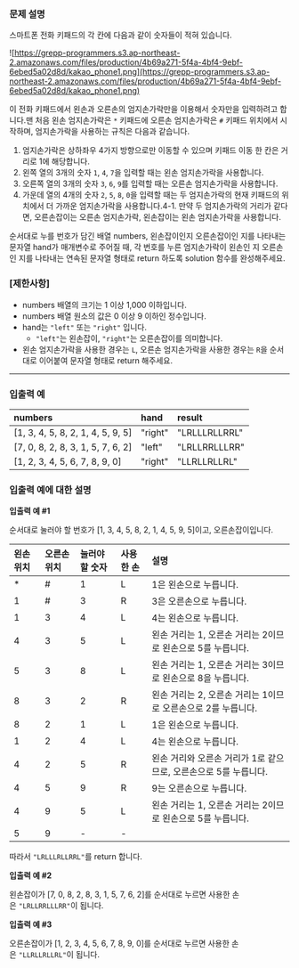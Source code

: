 ### **문제 설명**

스마트폰 전화 키패드의 각 칸에 다음과 같이 숫자들이 적혀 있습니다.

![https://grepp-programmers.s3.ap-northeast-2.amazonaws.com/files/production/4b69a271-5f4a-4bf4-9ebf-6ebed5a02d8d/kakao_phone1.png](https://grepp-programmers.s3.ap-northeast-2.amazonaws.com/files/production/4b69a271-5f4a-4bf4-9ebf-6ebed5a02d8d/kakao_phone1.png)

이 전화 키패드에서 왼손과 오른손의 엄지손가락만을 이용해서 숫자만을 입력하려고 합니다.맨 처음 왼손 엄지손가락은 `*` 키패드에 오른손 엄지손가락은 `#` 키패드 위치에서 시작하며, 엄지손가락을 사용하는 규칙은 다음과 같습니다.

1. 엄지손가락은 상하좌우 4가지 방향으로만 이동할 수 있으며 키패드 이동 한 칸은 거리로 1에 해당합니다.
2. 왼쪽 열의 3개의 숫자 `1`, `4`, `7`을 입력할 때는 왼손 엄지손가락을 사용합니다.
3. 오른쪽 열의 3개의 숫자 `3`, `6`, `9`를 입력할 때는 오른손 엄지손가락을 사용합니다.
4. 가운데 열의 4개의 숫자 `2`, `5`, `8`, `0`을 입력할 때는 두 엄지손가락의 현재 키패드의 위치에서 더 가까운 엄지손가락을 사용합니다.4-1. 만약 두 엄지손가락의 거리가 같다면, 오른손잡이는 오른손 엄지손가락, 왼손잡이는 왼손 엄지손가락을 사용합니다.

순서대로 누를 번호가 담긴 배열 numbers, 왼손잡이인지 오른손잡이인 지를 나타내는 문자열 hand가 매개변수로 주어질 때, 각 번호를 누른 엄지손가락이 왼손인 지 오른손인 지를 나타내는 연속된 문자열 형태로 return 하도록 solution 함수를 완성해주세요.

### **[제한사항]**

- numbers 배열의 크기는 1 이상 1,000 이하입니다.
- numbers 배열 원소의 값은 0 이상 9 이하인 정수입니다.
- hand는 `"left"` 또는 `"right"` 입니다.
    - `"left"`는 왼손잡이, `"right"`는 오른손잡이를 의미합니다.
- 왼손 엄지손가락을 사용한 경우는 `L`, 오른손 엄지손가락을 사용한 경우는 `R`을 순서대로 이어붙여 문자열 형태로 return 해주세요.

---

### **입출력 예**

|numbers	|hand	|result|
|:---|:---|:---|
|[1, 3, 4, 5, 8, 2, 1, 4, 5, 9, 5]	|"right"	|"LRLLLRLLRRL"|
|[7, 0, 8, 2, 8, 3, 1, 5, 7, 6, 2]	|"left"	|"LRLLRRLLLRR"|
|[1, 2, 3, 4, 5, 6, 7, 8, 9, 0]	|"right"	|"LLRLLRLLRL"|

### **입출력 예에 대한 설명**

**입출력 예 #1**

순서대로 눌러야 할 번호가 [1, 3, 4, 5, 8, 2, 1, 4, 5, 9, 5]이고, 오른손잡이입니다.

|왼손 위치	|오른손 위치	|눌러야 할 숫자	|사용한 손	|설명|
|:---|:---|:---|:---|:---|
|*	|#	|1	|L	|1은 왼손으로 누릅니다.|
|1	|#	|3	|R	|3은 오른손으로 누릅니다.|
|1	|3	|4	|L	|4는 왼손으로 누릅니다.|
|4	|3	|5	|L	|왼손 거리는 1, 오른손 거리는 2이므로 왼손으로 5를 누릅니다.|
|5	|3	|8	|L	|왼손 거리는 1, 오른손 거리는 3이므로 왼손으로 8을 누릅니다.|
|8	|3	|2	|R	|왼손 거리는 2, 오른손 거리는 1이므로 오른손으로 2를 누릅니다.|
|8	|2	|1	|L	|1은 왼손으로 누릅니다.|
|1	|2	|4	|L	|4는 왼손으로 누릅니다.|
|4	|2	|5	|R	|왼손 거리와 오른손 거리가 1로 같으므로, 오른손으로 5를 누릅니다.|
|4	|5	|9	|R	|9는 오른손으로 누릅니다.|
|4	|9	|5	|L	|왼손 거리는 1, 오른손 거리는 2이므로 왼손으로 5를 누릅니다.|
|5	|9	|-	|-  | |

따라서 `"LRLLLRLLRRL"`를 return 합니다.

**입출력 예 #2**

왼손잡이가 [7, 0, 8, 2, 8, 3, 1, 5, 7, 6, 2]를 순서대로 누르면 사용한 손은 `"LRLLRRLLLRR"`이 됩니다.

**입출력 예 #3**

오른손잡이가 [1, 2, 3, 4, 5, 6, 7, 8, 9, 0]를 순서대로 누르면 사용한 손은 `"LLRLLRLLRL"`이 됩니다.
